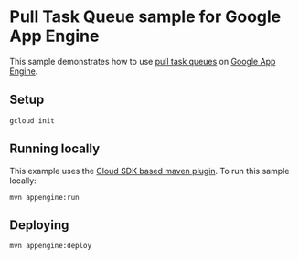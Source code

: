 # Pull Task Queue sample for Google App Engine

This sample demonstrates how to use [pull task queues][appid] on [Google App
Engine][ae-docs].

[appid]: https://cloud.google.com/appengine/docs/java/taskqueue/overview-pull
[ae-docs]: https://cloud.google.com/appengine/docs/java/

## Setup

    gcloud init

## Running locally
This example uses the
[Cloud SDK based maven plugin](https://cloud.google.com/appengine/docs/java/tools/using-maven).
To run this sample locally:

    mvn appengine:run

## Deploying

    mvn appengine:deploy

